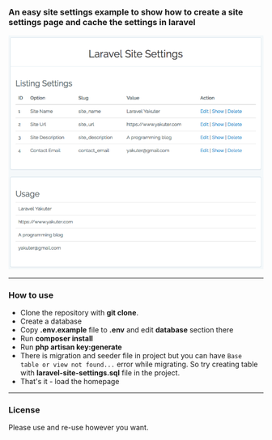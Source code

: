 <h3>An easy site settings example to show how to create a site settings page and cache the settings in laravel</h3>

![Screenshot](https://raw.githubusercontent.com/yakuter/laravel-site-settings/master/laravel-site-settings.png)

<hr></hr>
<h3>How to use</h3>
<ul>
<li>Clone the repository with <strong>git clone</strong>.</li>
<li>Create a database</li>
<li>Copy <strong>.env.example</strong> file to <strong>.env</strong> and edit <strong>database</strong> section there</li>
<li>Run <strong>composer install</strong></li>
<li>Run <strong>php artisan key:generate</strong></li>
<li>There is migration and seeder file in project but you can have <code>Base table or view not found...</code> error while migrating. So try creating table with <strong>laravel-site-settings.sql</strong> file in the project. </li>
<li>That's it - load the homepage</li>
</ul>

<hr></hr>
<h3>License</h3>

Please use and re-use however you want.